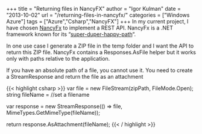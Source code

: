 +++
title = "Returning files in NancyFX"
author = "Igor Kulman"
date = "2013-10-02"
url = "/returning-files-in-nancyfx/"
categories = ["Windows Azure"]
tags = ["Azure","Csharp","NancyFX"]
+++
In my current project, I have chosen [NancyFx][1] to implement a REST API. NancyFx is a .NET framework known for its &#8220;[super-duper-happy-path][2]&#8220;. 

In one use case I generate a ZIP file in the temp folder and I want the API to return this ZIP file. NancyFx contains a Responses.AsFile helper but it works only with paths relative to the application. 

If you have an absolute path of a file, you cannot use it. You need to create a StreamResponse and return the file as an attachment

{{< highlight csharp >}}
var file = new FileStream(zipPath, FileMode.Open);
string fileName = //set a filename

var response = new StreamResponse(() => file, MimeTypes.GetMimeType(fileName));
                  
return response.AsAttachment(fileName);
{{< / highlight >}}

<!--more-->

 [1]: http://nancyfx.org/
 [2]: https://github.com/NancyFx/Nancy/wiki/Introduction#the-super-duper-happy-path
